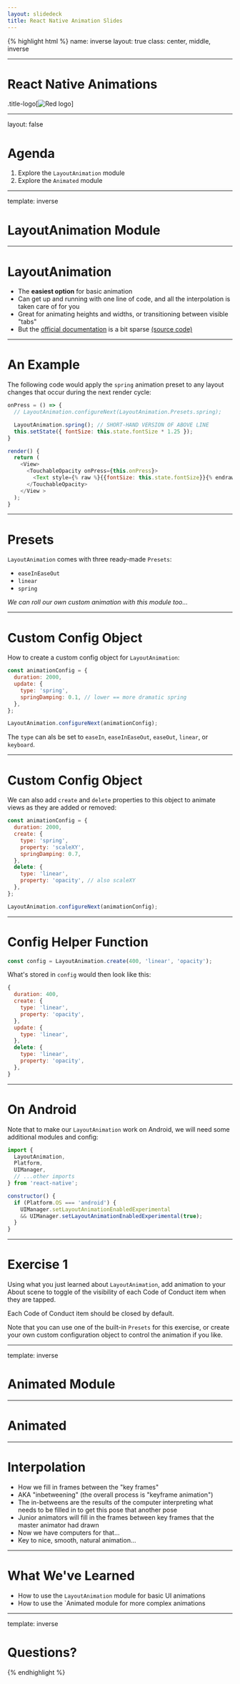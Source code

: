 ```yaml
---
layout: slidedeck
title: React Native Animation Slides
---
```


{% highlight html %}
name: inverse
layout: true
class: center, middle, inverse

---

# React Native Animations

.title-logo[![Red logo](/public/img/red-logo-white.svg)]

---
layout: false

# Agenda

1. Explore the `LayoutAnimation` module
2. Explore the `Animated` module

---
template: inverse

# LayoutAnimation Module

---

# LayoutAnimation

- The **easiest option** for basic animation
- Can get up and running with one line of code, and all the interpolation is taken care of for you
- Great for animating heights and widths, or transitioning between visible "tabs"
- But the [official documentation](https://facebook.github.io/react-native/docs/layoutanimation.html) is a bit sparse [(source code)](https://github.com/facebook/react-native/blob/master/Libraries/LayoutAnimation/LayoutAnimation.js)

---

# An Example

The following code would apply the `spring` animation preset to any layout changes that occur during the next render cycle:

```js
onPress = () => {
  // LayoutAnimation.configureNext(LayoutAnimation.Presets.spring);

  LayoutAnimation.spring(); // SHORT-HAND VERSION OF ABOVE LINE
  this.setState({ fontSize: this.state.fontSize * 1.25 });
}

render() {
  return (
    <View>
      <TouchableOpacity onPress={this.onPress}>
        <Text style={% raw %}{{fontSize: this.state.fontSize}}{% endraw %}>Resize me!</Text>
      </TouchableOpacity>
    </View >
  );
}
```


---

# Presets

`LayoutAnimation` comes with three ready-made `Presets`:

- `easeInEaseOut`
- `linear`
- `spring`

*We can roll our own custom animation with this module too...*

---

# Custom Config Object

How to create a custom config object for `LayoutAnimation`:

```js
const animationConfig = {
  duration: 2000,
  update: {
    type: 'spring', 
    springDamping: 0.1, // lower == more dramatic spring 
  },
};

LayoutAnimation.configureNext(animationConfig);
```

The `type` can als be set to `easeIn`, `easeInEaseOut`, `easeOut`, `linear`, or `keyboard`.

---

# Custom Config Object

We can also add `create` and `delete` properties to this object to animate views as they are added or removed:

```js
const animationConfig = {
  duration: 2000,
  create: {
    type: 'spring', 
    property: 'scaleXY',
    springDamping: 0.7,
  },
  delete: {
    type: 'linear',
    property: 'opacity', // also scaleXY
  },
};

LayoutAnimation.configureNext(animationConfig);
```

---

# Config Helper Function

```js
const config = LayoutAnimation.create(400, 'linear', 'opacity');
```

What's stored in `config` would then look like this:

```js
{
  duration: 400,
  create: {
    type: 'linear',
    property: 'opacity',
  },
  update: {
    type: 'linear',
  },
  delete: {
    type: 'linear',
    property: 'opacity',
  },
}
```

---

# On Android

Note that to make our `LayoutAnimation` work on Android, we will need some additional modules and config:

```js
import {
  LayoutAnimation,
  Platform,
  UIManager,
  // ...other imports
} from 'react-native';

constructor() {
  if (Platform.OS === 'android') {
    UIManager.setLayoutAnimationEnabledExperimental 
    && UIManager.setLayoutAnimationEnabledExperimental(true);
  }
}
```

---

# Exercise 1

Using what you just learned about `LayoutAnimation`, add animation to your About scene to toggle of the visibility of each Code of Conduct item when they are tapped.

Each Code of Conduct item should be closed by default.

Note that you can use one of the built-in `Presets` for this exercise, or create your own custom configuration object to control the animation if you like.

---
template: inverse

# Animated Module

---

# Animated

---

# Interpolation

- How we fill in frames between the "key frames"
- AKA "inbetweening" (the overall process is "keyframe animation")
- The in-betweens are the results of the computer interpreting what needs to be filled in to get this pose that another pose
- Junior animators will fill in the frames between key frames that the master animator had drawn
- Now we have computers for that...
- Key to nice, smooth, natural animation...

---

# What We've Learned

- How to use the `LayoutAnimation` module for basic UI animations
- How to use the `Animated module for more complex animations

---
template: inverse

# Questions?

{% endhighlight %}
